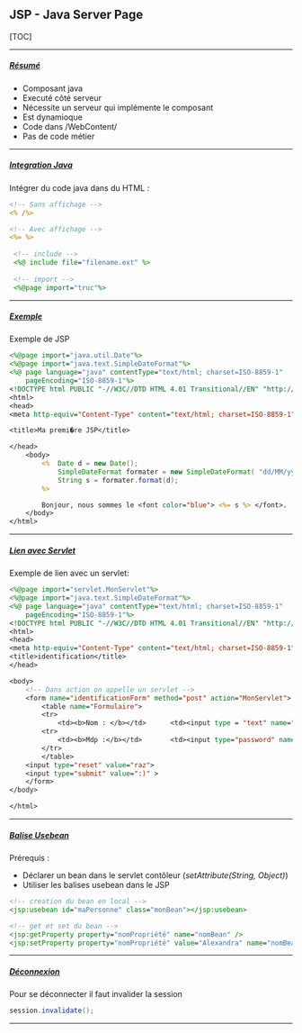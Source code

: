 ## JSP - Java Server Page



[TOC]



------

##### <u>Résumé</u>

- Composant java
- Executé côté serveur
- Nécessite un serveur qui implémente le composant
- Est dynamioque
- Code dans /WebContent/
- Pas de code métier

------

##### <u>Integration Java</u>

Intégrer du code java dans du HTML :

```jsp
<!-- Sans affichage -->
<% /%>

<!-- Avec affichage -->
<%= %>
    
 <!-- include -->
 <%@ include file="filename.ext" %>
    
 <!-- import -->
 <%@page import="truc"%>
```



------

##### <u>Exemple</u>

Exemple de JSP

```jsp
<%@page import="java.util.Date"%>
<%@page import="java.text.SimpleDateFormat"%>
<%@ page language="java" contentType="text/html; charset=ISO-8859-1"
	pageEncoding="ISO-8859-1"%>
<!DOCTYPE html PUBLIC "-//W3C//DTD HTML 4.01 Transitional//EN" "http://www.w3.org/TR/html4/loose.dtd">
<html>
<head>
<meta http-equiv="Content-Type" content="text/html; charset=ISO-8859-1">

<title>Ma premi�re JSP</title>

</head>
	<body>
		<%	Date d = new Date();
			SimpleDateFormat formater = new SimpleDateFormat( "dd/MM/yyyy H:mm:ss" );
			String s = formater.format(d);
		%>

		Bonjour, nous sommes le <font color="blue"> <%= s %> </font>.
	</body>
</html>
```

------

##### <u>Lien avec Servlet</u>

Exemple de lien avec un servlet:

```jsp
<%@page import="servlet.MonServlet"%>
<%@page import="java.text.SimpleDateFormat"%>
<%@ page language="java" contentType="text/html; charset=ISO-8859-1"
	pageEncoding="ISO-8859-1"%>
<!DOCTYPE html PUBLIC "-//W3C//DTD HTML 4.01 Transitional//EN" "http://www.w3.org/TR/html4/loose.dtd">
<html>
<head>
<meta http-equiv="Content-Type" content="text/html; charset=ISO-8859-1">
<title>identification</title>
</head>

<body>
    <!-- Dans action on appelle un servlet -->
	<form name="identificationForm" method="post" action="MonServlet">
		<table name="Formulaire">
		<tr>
			<td><b>Nom : </b></td>		<td><input type = "text" name="nom"></td>
		<tr>
			<td><b>Mdp :</b></td>		<td><input type="password" name="mdp"></td>
		</tr>
		</table>
	<input type="reset" value="raz">
	<input type="submit" value=":)" >
	</form>
</body>

</html>
```

------

##### <u>Balise Usebean</u>

Prérequis : 

- Déclarer un bean dans le servlet contôleur (*setAttribute(String, Object)*)
- Utiliser les balises usebean dans le JSP

```Jsp
<!-- creation du bean en local -->
<jsp:usebean id="maPersonne" class="monBean"></jsp:usebean>

<!-- get et set du bean -->
<jsp:getProperty property="nomPropriété" name="nomBean" />
<jsp:setProperty property="nomPropriété" value="Alexandra" name="nomBean" />
```



------

##### <u>Déconnexion</u>

Pour se déconnecter il faut invalider la session

```Java
session.invalidate();
```



------

